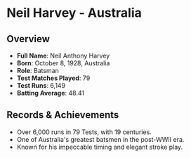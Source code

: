 # Neil Harvey - Australia

## Overview
- **Full Name**: Neil Anthony Harvey
- **Born**: October 8, 1928, Australia
- **Role**: Batsman
- **Test Matches Played**: 79
- **Test Runs**: 6,149
- **Batting Average**: 48.41

## Records & Achievements
- Over 6,000 runs in 79 Tests, with 19 centuries.
- One of Australia's greatest batsmen in the post-WWII era.
- Known for his impeccable timing and elegant stroke play.
